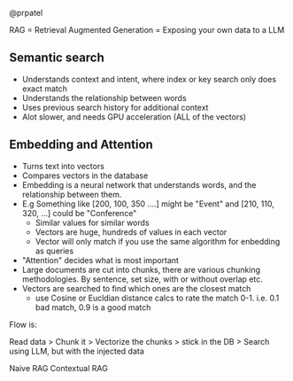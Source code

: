 ﻿@prpatel

RAG = Retrieval Augmented Generation = Exposing your own data to a LLM

## Semantic search
- Understands context and intent, where index or key search only does exact match
- Understands the relationship between words
- Uses previous search history for additional context
- Alot slower, and needs GPU acceleration (ALL of the vectors)


## Embedding and Attention
- Turns text into vectors
- Compares vectors in the database
- Embedding is a neural network that understands words, and the relationship between them.
- E.g Something like [200, 100, 350 ....] might be "Event"  and [210, 110, 320, ...] could be "Conference"
  - Similar values for similar words
  - Vectors are huge, hundreds of values in each vector
  - Vector will only match if you use the same algorithm for enbedding as queries
- "Attention" decides what is most important
- Large documents are cut into chunks, there are various chunking methodologies. By sentence, set size, with or without overlap etc.
- Vectors are searched to find which ones are the closest match
  - use Cosine or Eucldian distance calcs to rate the match 0-1. i.e. 0.1 bad match, 0.9 is a good match 


Flow is:

Read data > Chunk it > Vectorize the chunks > stick in the DB > Search using LLM, but with the injected data

Naive RAG
Contextual RAG